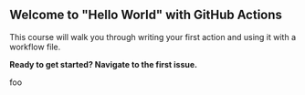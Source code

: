 ## Welcome to "Hello World" with GitHub Actions

This course will walk you through writing your first action and using it with a workflow file. 

**Ready to get started? Navigate to the first issue.**

foo
